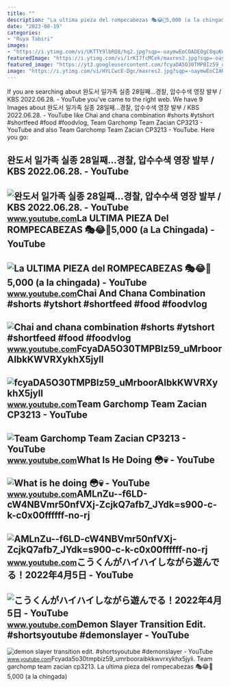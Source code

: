 ```yaml
---
title: ""
description: "La ultima pieza del rompecabezas 🎭😂🧘5,000 (a la chingada)"
date: "2023-08-19"
categories:
- "Ruya Tabiri"
images:
- "https://i.ytimg.com/vi/UKTTY9lbRO8/hq2.jpg?sqp=-oaymwEoCOADEOgC8quKqQMcGADwAQH4Ac4FgAKACooCDAgAEAEYQCBlKCwwDw==&amp;rs=AOn4CLCX8MzUeq7Vm_5FCrmEK4JpTZhbvA"
featuredImage: "https://i.ytimg.com/vi/1rKI7fcMCek/maxres2.jpg?sqp=-oaymwEoCIAKENAF8quKqQMcGADwAQH4Ad4EgAK4CIoCDAgAEAEYZSBUKFAwDw==&amp;rs=AOn4CLD1e_ipFm11LMwo65ZJRV7Kyk38pg"
featured_image: "https://yt3.googleusercontent.com/fcyaDA5O30TMPBIz59_uMrboorAIbkKWVRXykhX5jylI_mHsQMtKYRKrSU6WFKQalZc67BxTzAc=s900-c-k-c0x00ffffff-no-rj"
image: "https://i.ytimg.com/vi/HYLCwcE-Dgc/maxres2.jpg?sqp=-oaymwEoCIAKENAF8quKqQMcGADwAQH4AYwCgALgA4oCDAgAEAEYRSBHKGUwDw==&amp;rs=AOn4CLC_ulBvmvqa2cf2uT56Qfk3FCYaDA"
---
```


If you are searching about 완도서 일가족 실종 28일째…경찰, 압수수색 영장 발부 / KBS 2022.06.28. - YouTube you've came to the right web. We have 9 Images about 완도서 일가족 실종 28일째…경찰, 압수수색 영장 발부 / KBS 2022.06.28. - YouTube like Chai and chana combination #shorts #ytshort #shortfeed #food #foodvlog, Team Garchomp Team Zacian CP3213 - YouTube and also Team Garchomp Team Zacian CP3213 - YouTube. Here you go:

완도서 일가족 실종 28일째…경찰, 압수수색 영장 발부 / KBS 2022.06.28. - YouTube
----------------------------------------------------------

 ![완도서 일가족 실종 28일째…경찰, 압수수색 영장 발부 / KBS 2022.06.28. - YouTube](https://i.ytimg.com/vi/Bsxx_FCrMek/maxresdefault.jpg) <small>www.youtube.com</small>La ULTIMA PIEZA Del ROMPECABEZAS 🎭😂🧘5,000 (a La Chingada) - YouTube
-------------------------------------------------------------------

 ![La ULTIMA PIEZA del ROMPECABEZAS 🎭😂🧘5,000 (a la chingada) - YouTube](https://i.ytimg.com/vi/KdZ3OosEZ6s/hq2.jpg?sqp=-oaymwEoCOADEOgC8quKqQMcGADwAQH4Ad4EgAK4CIoCDAgAEAEYZSBMKGMwDw==&rs=AOn4CLCfzFvJaPoNerKMbSKycXF-fCyaDA) <small>www.youtube.com</small>Chai And Chana Combination #shorts #ytshort #shortfeed #food #foodvlog
----------------------------------------------------------------------

 ![Chai and chana combination #shorts #ytshort #shortfeed #food #foodvlog](https://i.ytimg.com/vi/rpKeOVidCWE/hq2.jpg?sqp=-oaymwEoCOADEOgC8quKqQMcGADwAQH4Ac4FgAKACooCDAgAEAEYFyBZKHIwDw==&rs=AOn4CLBAcVoP2FCMCeK17vyd5sLXvXpyfA) <small>www.youtube.com</small>FcyaDA5O30TMPBIz59\_uMrboorAIbkKWVRXykhX5jylI
---------------------------------------------

 ![fcyaDA5O30TMPBIz59_uMrboorAIbkKWVRXykhX5jylI](https://yt3.googleusercontent.com/fcyaDA5O30TMPBIz59_uMrboorAIbkKWVRXykhX5jylI_mHsQMtKYRKrSU6WFKQalZc67BxTzAc=s900-c-k-c0x00ffffff-no-rj) <small>www.youtube.com</small>Team Garchomp Team Zacian CP3213 - YouTube
------------------------------------------

 ![Team Garchomp Team Zacian CP3213 - YouTube](https://i.ytimg.com/vi/HYLCwcE-Dgc/maxres2.jpg?sqp=-oaymwEoCIAKENAF8quKqQMcGADwAQH4AYwCgALgA4oCDAgAEAEYRSBHKGUwDw==&rs=AOn4CLC_ulBvmvqa2cf2uT56Qfk3FCYaDA) <small>www.youtube.com</small>What Is He Doing 😳💀 - YouTube
-----------------------------

 ![What is he doing 😳💀 - YouTube](https://i.ytimg.com/vi/UKTTY9lbRO8/hq2.jpg?sqp=-oaymwEoCOADEOgC8quKqQMcGADwAQH4Ac4FgAKACooCDAgAEAEYQCBlKCwwDw==&rs=AOn4CLCX8MzUeq7Vm_5FCrmEK4JpTZhbvA) <small>www.youtube.com</small>AMLnZu--f6LD-cW4NBVmr50nfVXj-ZcjkQ7afb7\_JYdk=s900-c-k-c0x00ffffff-no-rj
------------------------------------------------------------------------

 ![AMLnZu--f6LD-cW4NBVmr50nfVXj-ZcjkQ7afb7_JYdk=s900-c-k-c0x00ffffff-no-rj](https://yt3.ggpht.com/ytc/AMLnZu--f6LD-cW4NBVmr50nfVXj-ZcjkQ7afb7_JYdk=s900-c-k-c0x00ffffff-no-rj) <small>www.youtube.com</small>こうくんがハイハイしながら遊んでる！2022年4月5日 - YouTube
-------------------------------------

 ![こうくんがハイハイしながら遊んでる！2022年4月5日 - YouTube](https://i.ytimg.com/vi/H2fAEMesIjo/maxresdefault.jpg?sqp=-oaymwEmCIAKENAF8quKqQMa8AEB-AH-CYAC0AWKAgwIABABGGUgXyhTMA8=&rs=AOn4CLCJYSghky0o-ilndxvg6fCYAda1ug) <small>www.youtube.com</small>Demon Slayer Transition Edit. #shortsyoutube #demonslayer - YouTube
-------------------------------------------------------------------

 ![demon slayer transition edit. #shortsyoutube #demonslayer - YouTube](https://i.ytimg.com/vi/1rKI7fcMCek/maxres2.jpg?sqp=-oaymwEoCIAKENAF8quKqQMcGADwAQH4Ad4EgAK4CIoCDAgAEAEYZSBUKFAwDw==&rs=AOn4CLD1e_ipFm11LMwo65ZJRV7Kyk38pg) <small>www.youtube.com</small>Fcyada5o30tmpbiz59\_umrbooraibkkwvrxykhx5jyli. Team garchomp team zacian cp3213. La ultima pieza del rompecabezas 🎭😂🧘5,000 (a la chingada)
